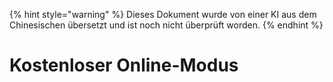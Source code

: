 
{% hint style="warning" %}
Dieses Dokument wurde von einer KI aus dem Chinesischen übersetzt und ist noch nicht überprüft worden.
{% endhint %}

# Kostenloser Online-Modus